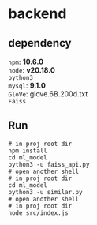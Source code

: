 # backend

## dependency
`npm`: **10.6.0**  
`node`: **v20.18.0**  
`python3`  
`mysql`: **9.1.0**  
`GloVe`: glove.6B.200d.txt  
`Faiss`  
## Run
```shell
# in proj root dir
npm install
cd ml_model
python3 -u faiss_api.py
# open another shell
# in proj root dir
cd ml_model
python3 -u similar.py
# open another shell
# in proj root dir
node src/index.js 
```